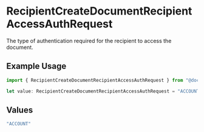 # RecipientCreateDocumentRecipientAccessAuthRequest

The type of authentication required for the recipient to access the document.

## Example Usage

```typescript
import { RecipientCreateDocumentRecipientAccessAuthRequest } from "@documenso/sdk-typescript/models/operations";

let value: RecipientCreateDocumentRecipientAccessAuthRequest = "ACCOUNT";
```

## Values

```typescript
"ACCOUNT"
```
